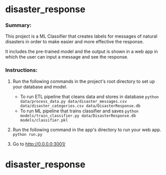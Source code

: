 # disaster_response

### Summary:
This project is a ML Classifier that creates labels for messages of natural disasters in order to make easier and more effective the response.

It includes the pre-trained model and the output is shown in a web app in which the user can input a message and see the response.

### Instructions:
1. Run the following commands in the project's root directory to set up your database and model.

    - To run ETL pipeline that cleans data and stores in database
        `python data/process_data.py data/disaster_messages.csv data/disaster_categories.csv data/DisasterResponse.db`
    - To run ML pipeline that trains classifier and saves
        `python models/train_classifier.py data/DisasterResponse.db models/classifier.pkl`

2. Run the following command in the app's directory to run your web app.
    `python run.py`

3. Go to http://0.0.0.0:3001/
# disaster_response
